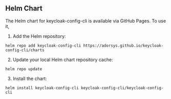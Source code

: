 ## Helm Chart

The Helm chart for keycloak-config-cli is available via GitHub Pages. To use it,

1. Add the Helm repository:
```shell
helm repo add keycloak-config-cli https://adorsys.github.io/keycloak-config-cli/charts
```


2. Update your local Helm chart repository cache:
```shell
helm repo update
```
3. Install the chart:
```shell
helm install keycloak-config-cli keycloak-config-cli/keycloak-config-cli
```


